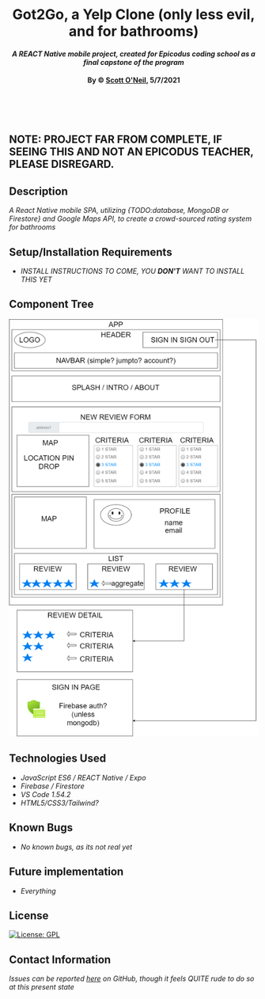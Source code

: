 # <div align="center">**Got2Go, a Yelp Clone (only less evil, and for bathrooms)**</div>

#### <div align="center">*A REACT Native mobile project, created for Epicodus coding school as a final capstone of the program*</div>

#### <div align="center">**By &copy; [Scott O'Neil](https://github.com/spnoneil), 5/7/2021**</div>
<br>
<br>
<br>

## NOTE: PROJECT FAR FROM COMPLETE, IF SEEING THIS AND NOT AN EPICODUS TEACHER, PLEASE DISREGARD.

## Description
_A React Native mobile SPA, utilizing {TODO:database, MongoDB or Firestore} and Google Maps API, to create a crowd-sourced rating system for bathrooms_


## Setup/Installation Requirements

* _INSTALL INSTRUCTIONS TO COME, YOU **DON'T** WANT TO INSTALL THIS YET_

## Component Tree
![Component Tree](capstone.png)

## Technologies Used

* _JavaScript ES6 / REACT Native / Expo_
* _Firebase / Firestore_
* _VS Code 1.54.2_
* _HTML5/CSS3/Tailwind?_


## Known Bugs

* _No known bugs, as its not real yet_

## Future implementation
* _Everything_


## License
[![License: GPL](https://img.shields.io/badge/License-GPL-blue.svg)](https://opensource.org/licenses/gpl-license)

## Contact Information

_Issues can be reported [here](https://github.com/spnoneil/Got2GoAgain/issues/new) on GitHub, though it feels QUITE rude to do so at this present state_
